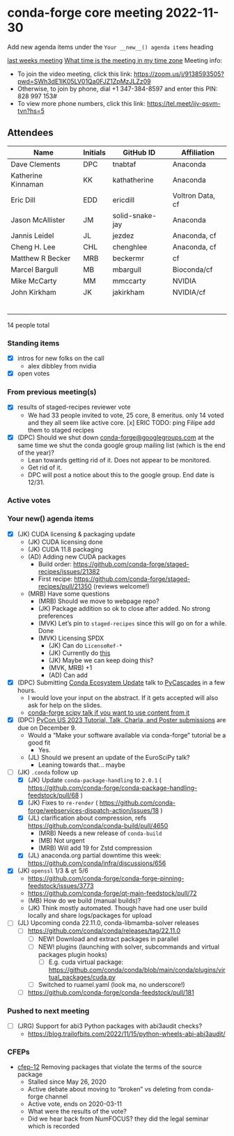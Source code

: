 # conda-forge core meeting 2022-11-30

Add new agenda items under the `Your __new__() agenda items` heading

[last weeks meeting](https://hackmd.io/jEpu4WolRv294NzZ3AJdOw)
[What time is the meeting in my time zone](https://arewemeetingyet.com/UTC/2020-08-26/17:00/w/Conda-forge%20dev%20meeting#eyJ1cmwiOiJodHRwczovL2hhY2ttZC5pby9wUk15dFVKV1FmU3NJM2xvMGlqQzJRP2VkaXQifQ==)
Meeting info:

* To join the video meeting, click this link: https://zoom.us/j/9138593505?pwd=SWh3dE1IK05LV01Qa0FJZ1ZpMzJLZz09
* Otherwise, to join by phone, dial +1 347-384-8597 and enter this PIN: 828 997 153#
* To view more phone numbers, click this link: https://tel.meet/ijv-qsvm-tvn?hs=5

## Attendees

| Name               | Initials   | GitHub ID       | Affiliation      |
|--------------------|------------|-----------------|------------------|
| Dave Clements      | DPC        | tnabtaf         | Anaconda         |
| Katherine Kinnaman | KK         | kathatherine    | Anaconda         |
| Eric Dill          | EDD        | ericdill        | Voltron Data, cf |
| Jason McAllister   | JM         | solid-snake-jay | Anaconda         |
| Jannis Leidel      | JL         | jezdez          | Anaconda, cf     |
| Cheng H. Lee       | CHL        | chenghlee       | Anaconda, cf     |
| Matthew R Becker   | MRB        | beckermr        | cf               |
| Marcel Bargull     | MB         | mbargull        | Bioconda/cf      |
| Mike McCarty       | MM         | mmccarty        | NVIDIA           |
| John Kirkham       | JK         | jakirkham       | NVIDIA/cf        |
|                    |            |                 |                  |
|                    |            |                 |                  |
|                    |            |                 |                  |
|                    |            |                 |                  |
|                    |            |                 |                  |
|                    |            |                 |                  |

14 people total

### Standing items

* [x] intros for new folks on the call
  * alex dibbley from nvidia
* [x] open votes

### From previous meeting(s)

* [x] results of staged-recipes reviewer vote
  * We had 33 people invited to vote, 25 core, 8 emeritus.
    only 14 voted and they all seem like active core.
    [x] ERIC TODO: ping Filipe add them to staged recipes
* [x] (DPC) Should we shut down [conda-forge@googlegroups.com](https://groups.google.com/g/conda-forge?pli=1) at the same time we shut the conda google group mailing list (which is the end of the year)?
  * Lean towards getting rid of it.  Does not appear to be monitored.
  * Get rid of it.
  * DPC will post a notice about this to the google group.  End date is 12/31.

### Active votes

### Your **new**() agenda items

* [x] (JK) CUDA licensing & packaging update
  * (JK) CUDA licensing done
  * (JK) CUDA 11.8 packaging
  * (AD) Adding new CUDA packages
    * Build order: https://github.com/conda-forge/staged-recipes/issues/21382
    * First recipe: https://github.com/conda-forge/staged-recipes/pull/21350 (reviews welcome!)
  * (MRB) Have some questions
    * (MRB) Should we move to webpage repo?
    * (JK) Package addition so ok to close after added. No strong preferences
    * (MVK) Let’s pin to `staged-recipes` since this will go on for a while. Done
    * (MVK) Licensing SPDX
      * (JK) Can do `LicenseRef-*`
      * (JK) Currently do [this](https://github.com/conda-forge/cudatoolkit-feedstock/blob/531e4594992258568fe187bc5c4e40d8c9c57b27/recipe/meta.yaml#LL600)
      * (JK) Maybe we can keep doing this?
      * (MVK, MRB) +1
      * (AD) Can add
* [x] (DPC) Submitting [Conda Ecosystem Update](https://docs.google.com/document/d/1QnlgLCwJHnfpm88Ql8eOZTDwexEaV4G--cXnyQrV2HU/edit) talk to [PyCascades](https://pretalx.com/pycascades-2023/cfp) in a few hours.
  * I would love your input on the abstract.  If it gets accepted will also ask for help on the slides.
  * [conda-forge scipy talk if you want to use content from it](https://docs.google.com/presentation/d/1BfJzH-ohX69Pzwveaau_9y7MWNbaKdXX_EDTBzEDdEk/edit)
* [x] (DPC) [PyCon US 2023 Tutorial, Talk, Charla, and Poster submissions](https://us.pycon.org/2023/speaking/guidelines/) are due on December 9.
  * Would a “Make your software available via conda-forge” tutorial be a good fit
    * Yes.
  * (JL) Should we present an update of the EuroSciPy talk?
    * Leaning towards that… maybe
* [ ] (JK) `.conda` follow up
  * [x] (JK) Update `conda-package-handling` to `2.0.1` ( https://github.com/conda-forge/conda-package-handling-feedstock/pull/68 )
  * [x] (JK) Fixes to `re-render` ( https://github.com/conda-forge/webservices-dispatch-action/issues/18 )
  * [x] (JL) clarification about compression, refs https://github.com/conda/conda-build/pull/4650
    * (MRB) Needs a new release of `conda-build`
    * (MB) Not urgent
    * (MRB) Will add 19 for Zstd compression
  * [x] (JL) anaconda.org partial downtime this week: https://github.com/conda/infra/discussions/656
* [x] (JK) `openssl` 1/3 & `qt` 5/6
  * https://github.com/conda-forge/conda-forge-pinning-feedstock/issues/3773
  * https://github.com/conda-forge/qt-main-feedstock/pull/72
  * (MB) How do we build (manual builds)?
  * (JK) Think mostly automated. Though have had one user build locally and share logs/packages for upload
* [ ] (JL) Upcoming conda 22.11.0, conda-libmamba-solver releases
  * [ ] https://github.com/conda/conda/releases/tag/22.11.0
    * [ ] NEW! Download and extract packages in parallel
    * [ ] NEW! plugins (launching with solver, subcommands and virtual packages plugin hooks)
      * [ ] E.g. cuda virtual package: https://github.com/conda/conda/blob/main/conda/plugins/virtual_packages/cuda.py
    * [ ] Switched to ruamel.yaml (look ma, no underscore!)
  * [ ] https://github.com/conda-forge/conda-feedstock/pull/181

### Pushed to next meeting

* [ ] (JRG) Support for abi3 Python packages with abi3audit checks?
  * https://blog.trailofbits.com/2022/11/15/python-wheels-abi-abi3audit/

### CFEPs

* [cfep-12](https://github.com/conda-forge/cfep/pull/23) Removing packages that violate the terms of the source package
  * Stalled since May 26, 2020
  * Active debate about moving to “broken” vs deleting from conda-forge channel
  * Active vote, ends on 2020-03-11
  * What were the results of the vote?
  * Did we hear back from NumFOCUS? they did the legal seminar which is recorded
